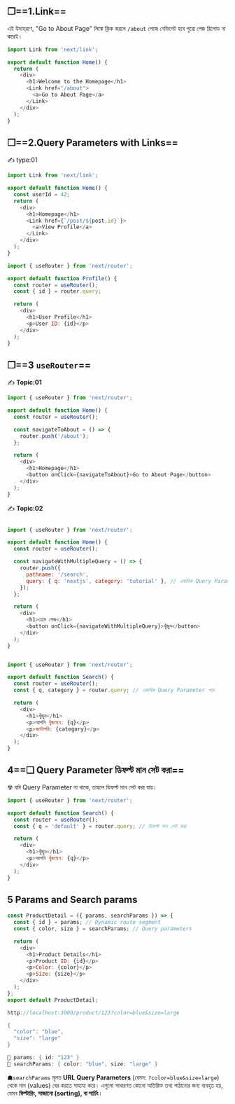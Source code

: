 
##  ❒==1.Link==
এই উদাহরণে, "Go to About Page" লিঙ্কে ক্লিক করলে `/about` পেজে নেভিগেট হবে পুরো পেজ রিলোড না করেই।
```js
import Link from 'next/link';

export default function Home() {
  return (
    <div>
      <h1>Welcome to the Homepage</h1>
      <Link href="/about">
        <a>Go to About Page</a>
      </Link>
    </div>
  );
}
```

## ❒==2.Query Parameters with Links==

✍️ type:01
```js
import Link from 'next/link';

export default function Home() {
  const userId = 42; 
  return (
    <div>
      <h1>Homepage</h1>
      <Link href={`/post/${post.id}`}>
        <a>View Profile</a>
      </Link>
    </div>
  );
}
```

```js
import { useRouter } from 'next/router';

export default function Profile() {
  const router = useRouter();
  const { id } = router.query;

  return (
    <div>
      <h1>User Profile</h1>
      <p>User ID: {id}</p>
    </div>
  );
}
```


## ❒==3 `useRouter`==

✍️ **Topic:01**

```js
import { useRouter } from 'next/router';

export default function Home() {
  const router = useRouter();

  const navigateToAbout = () => {
    router.push('/about');
  };

  return (
    <div>
      <h1>Homepage</h1>
      <button onClick={navigateToAbout}>Go to About Page</button>
    </div>
  );
}
```


✍️ **Topic:02**

```js

import { useRouter } from 'next/router';

export default function Home() {
  const router = useRouter();

  const navigateWithMultipleQuery = () => {
    router.push({
      pathname: '/search',
      query: { q: 'nextjs', category: 'tutorial' }, // একাধিক Query Parameter
    });
  };

  return (
    <div>
      <h1>হোম পেজ</h1>
      <button onClick={navigateWithMultipleQuery}>খুঁজুন</button>
    </div>
  );
}
```

```js

import { useRouter } from 'next/router';

export default function Search() {
  const router = useRouter();
  const { q, category } = router.query; // একাধিক Query Parameter পড়া

  return (
    <div>
      <h1>খুঁজুন</h1>
      <p>আপনি খুঁজছেন: {q}</p>
      <p>ক্যাটাগরি: {category}</p>
    </div>
  );
}
```


## 4==❑ Query Parameter ডিফল্ট মান সেট করা==

☢ যদি Query Parameter না থাকে, তাহলে ডিফল্ট মান সেট করা যায়।

```js
import { useRouter } from 'next/router';

export default function Search() {
  const router = useRouter();
  const { q = 'default' } = router.query; // ডিফল্ট মান সেট করা

  return (
    <div>
      <h1>খুঁজুন</h1>
      <p>আপনি খুঁজছেন: {q}</p>
    </div>
  );
}
```



 
## 5 Params and Search params
```js 
const ProductDetail = ({ params, searchParams }) => {
  const { id } = params; // Dynamic route segment
  const { color, size } = searchParams; // Query parameters

  return (
    <div>
      <h1>Product Details</h1>
      <p>Product ID: {id}</p>
      <p>Color: {color}</p>
      <p>Size: {size}</p>
    </div>
  );
};
export default ProductDetail;
```

```java
http://localhost:3000/product/123?color=blue&size=large

{
  "color": "blue",
  "size": "large"
}

🔹 params: { id: "123" } 
🔹 searchParams: { color: "blue", size: "large" }

```

☗`searchParams` মূলত **URL Query Parameters** (যেমন: `?color=blue&size=large`) থেকে মান (values) বের করতে সাহায্য করে। এগুলো সাধারণত কোনো অতিরিক্ত তথ্য পাঠানোর জন্য ব্যবহৃত হয়, যেমন **ফিল্টারিং, সাজানো (sorting), বা সার্চিং**।